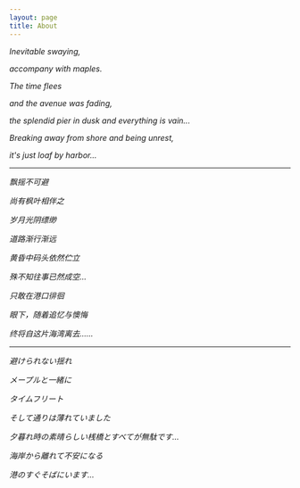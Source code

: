 ```yaml
---
layout: page
title: About
---
```


_Inevitable swaying,_

_accompany with maples._

_The time flees_

_and the avenue was fading,_

_the splendid pier in dusk and everything is vain..._

_Breaking away from shore and being unrest,_

_it's just loaf by harbor..._

----

_飘摇不可避_

_尚有枫叶相伴之_

_岁月光阴缥缈_

_道路渐行渐远_

_黄昏中码头依然伫立_

_殊不知往事已然成空…_

_只敢在港口徘徊_

_眼下，随着追忆与懊悔_

_终将自这片海湾离去……_

----

_避けられない揺れ_

_メープルと一緒に_

_タイムフリート_

_そして通りは薄れていました_

_夕暮れ時の素晴らしい桟橋とすべてが無駄です..._

_海岸から離れて不安になる_

_港のすぐそばにいます..._